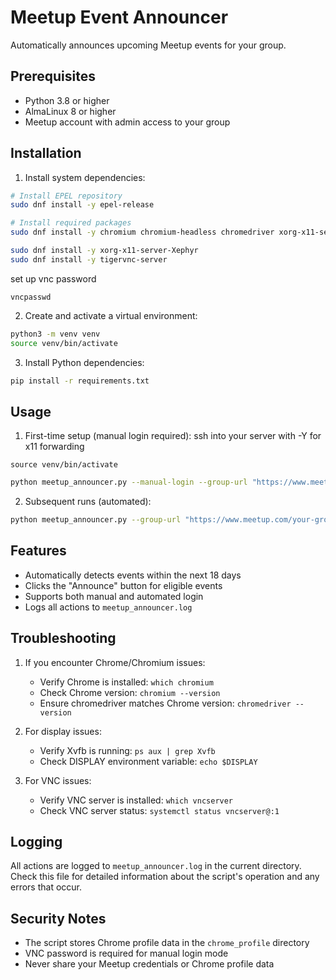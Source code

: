 # Meetup Event Announcer

Automatically announces upcoming Meetup events for your group.

## Prerequisites

- Python 3.8 or higher
- AlmaLinux 8 or higher
- Meetup account with admin access to your group

## Installation

1. Install system dependencies:
```bash
# Install EPEL repository
sudo dnf install -y epel-release

# Install required packages
sudo dnf install -y chromium chromium-headless chromedriver xorg-x11-server-Xvfb python3-pip python3-devel

sudo dnf install -y xorg-x11-server-Xephyr
sudo dnf install -y tigervnc-server
```

set up vnc password
```
vncpasswd
```

2. Create and activate a virtual environment:
```bash
python3 -m venv venv
source venv/bin/activate
```

3. Install Python dependencies:
```bash
pip install -r requirements.txt
```

## Usage

1. First-time setup (manual login required):
ssh into your server with -Y for x11 forwarding
```
source venv/bin/activate
```

```bash
python meetup_announcer.py --manual-login --group-url "https://www.meetup.com/your-group-name/"
```

2. Subsequent runs (automated):
```bash
python meetup_announcer.py --group-url "https://www.meetup.com/your-group-name/"
```

## Features

- Automatically detects events within the next 18 days
- Clicks the "Announce" button for eligible events
- Supports both manual and automated login
- Logs all actions to `meetup_announcer.log`

## Troubleshooting

1. If you encounter Chrome/Chromium issues:
   - Verify Chrome is installed: `which chromium`
   - Check Chrome version: `chromium --version`
   - Ensure chromedriver matches Chrome version: `chromedriver --version`

2. For display issues:
   - Verify Xvfb is running: `ps aux | grep Xvfb`
   - Check DISPLAY environment variable: `echo $DISPLAY`

3. For VNC issues:
   - Verify VNC server is installed: `which vncserver`
   - Check VNC server status: `systemctl status vncserver@:1`

## Logging

All actions are logged to `meetup_announcer.log` in the current directory. Check this file for detailed information about the script's operation and any errors that occur.

## Security Notes

- The script stores Chrome profile data in the `chrome_profile` directory
- VNC password is required for manual login mode
- Never share your Meetup credentials or Chrome profile data